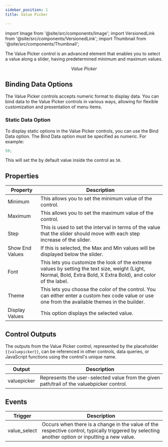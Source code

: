 ```yaml
---
sidebar_position: 1
title: Value Picker

---
```


import Image from '@site/src/components/Image'; import VersionedLink from '@site/src/components/VersionedLink'; import
Thumbnail from '@site/src/components/Thumbnail';


The Value Picker control is an advanced element that enables you to select a value along a slider, having predetermined minimum and maximum values.


<figure>
  <Thumbnail src="/img/reference/controls/value-picker/preview.jpeg" alt="Value Picker" />
  <figcaption align = "center"><i>Value Picker</i></figcaption>
</figure>

## Binding Data Options

The Value Picker controls accepts numeric format to display data. You can bind data to the Value Picker controls in various
ways, allowing for flexible customization and presentation of menu items.

### Static Data Option

To display static options in the Value Picker controls, you can use the Bind Data option. The Bind Data option must be
specified as numeric. For example:

```js
50;
```

This will set the by default value inside the control as `50`.

## Properties

| Property           | Description                                                                                      |
|-------------------|--------------------------------------------------------------------------------------------------|
| Minimum           | This allows you to set the minimum value of the control.                                         |
| Maximum           | This allows you to set the maximum value of the control.                                         |
| Step              | This is used to set the interval in terms of the value that the slider should move with each step increase of the slider. |
| Show End Values   | If this is selected, the Max and Min values will be displayed below the slider.                |
| Font              | This lets you customize the look of the extreme values by setting the text size, weight (Light, Normal, Bold, Extra Bold, X Extra Bold), and color of the label. |
| Theme             | This lets you choose the color of the control. You can either enter a custom hex code value or use one from the available themes in the builder. |
| Display Values    | This option displays the selected value.                                                        |


## Control Outputs

The outputs from the Value Picker control, represented by the placeholder `{{valuepicker}}`, can be referenced in other controls, data queries, or JavaScript functions using the control's unique name.

| Output       | Description                                                                                                  |
|--------------|--------------------------------------------------------------------------------------------------------------|
| valuepicker    | Represents the user-selected value from the given path/trail of the valuebpicker control.                        |


## Events


| Trigger     | Description                                                                                                                              |
|--------------|------------------------------------------------------------------------------------------------------------------------------------------|
| value_select | Occurs when there is a change in the value of the respective control, typically triggered by selecting another option or inputting a new value. |

